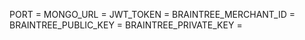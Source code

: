 PORT =
MONGO_URL =
JWT_TOKEN =
BRAINTREE_MERCHANT_ID =
BRAINTREE_PUBLIC_KEY =
BRAINTREE_PRIVATE_KEY =
